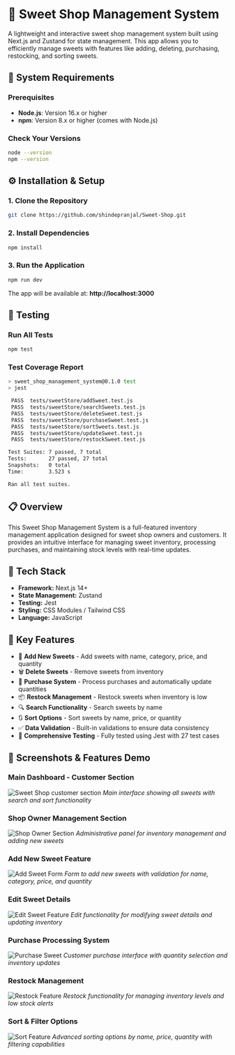 # 🍬 Sweet Shop Management System 


A lightweight and interactive sweet shop management system built using Next.js and Zustand for state management. This app allows you to efficiently manage sweets with features like adding, deleting, purchasing, restocking, and sorting sweets.

## 🔧 System Requirements

### Prerequisites
- **Node.js**: Version 16.x or higher
- **npm**: Version 8.x or higher (comes with Node.js)

### Check Your Versions
```bash
node --version
npm --version
```

## ⚙️ Installation & Setup

### 1. Clone the Repository
```bash
git clone https://github.com/shindepranjal/Sweet-Shop.git

```

### 2. Install Dependencies
```bash
npm install
```

### 3. Run the Application
```bash
npm run dev
```

The app will be available at: **http://localhost:3000**

## 🧪 Testing

### Run All Tests
```bash
npm test
```

### Test Coverage Report
```bash
> sweet_shop_management_system@0.1.0 test
> jest

 PASS  tests/sweetStore/addSweet.test.js
 PASS  tests/sweetStore/searchSweets.test.js
 PASS  tests/sweetStore/deleteSweet.test.js
 PASS  tests/sweetStore/purchaseSweet.test.js
 PASS  tests/sweetStore/sortSweets.test.js
 PASS  tests/sweetStore/updateSweet.test.js
 PASS  tests/sweetStore/restockSweet.test.js

Test Suites: 7 passed, 7 total
Tests:       27 passed, 27 total
Snapshots:   0 total
Time:        3.523 s

Ran all test suites.
```


## 📋 Overview

This Sweet Shop Management System is a full-featured inventory management application designed for sweet shop owners and customers. It provides an intuitive interface for managing sweet inventory, processing purchases, and maintaining stock levels with real-time updates.

## 🧱 Tech Stack

- **Framework:** Next.js 14+
- **State Management:** Zustand
- **Testing:** Jest
- **Styling:** CSS Modules / Tailwind CSS
- **Language:** JavaScript

## 🚀 Key Features

- 🧁 **Add New Sweets** - Add sweets with name, category, price, and quantity
- 🗑️ **Delete Sweets** - Remove sweets from inventory
- 🛒 **Purchase System** - Process purchases and automatically update quantities
- 📦 **Restock Management** - Restock sweets when inventory is low
- 🔍 **Search Functionality** - Search sweets by name
- 🔃 **Sort Options** - Sort sweets by name, price, or quantity
- ✅ **Data Validation** - Built-in validations to ensure data consistency
- 🧪 **Comprehensive Testing** - Fully tested using Jest with 27 test cases



## 📸 Screenshots & Features Demo

### Main Dashboard - Customer Section
![Sweet Shop customer section](./screenshots/customer-section.jpg)
*Main interface showing all sweets with search and sort functionality*

### Shop Owner Management Section
![Shop Owner Section](./screenshots/shop-owner-section.jpg)
*Administrative panel for inventory management and adding new sweets*

### Add New Sweet Feature
![Add Sweet Form](./screenshots/add-feature.jpg)
*Form to add new sweets with validation for name, category, price, and quantity*

### Edit Sweet Details
![Edit Sweet Feature](./screenshots/edit-feature.jpg)
*Edit functionality for modifying sweet details and updating inventory*

### Purchase Processing System
![Purchase Sweet](./screenshots/purchase-feature.jpg)
*Customer purchase interface with quantity selection and inventory updates*

### Restock Management
![Restock Feature](./screenshots/restock-feature.jpg)
*Restock functionality for managing inventory levels and low stock alerts*

### Sort & Filter Options
![Sort Feature](./screenshots/sort-feature.jpg)
*Advanced sorting options by name, price, quantity with filtering capabilities*





